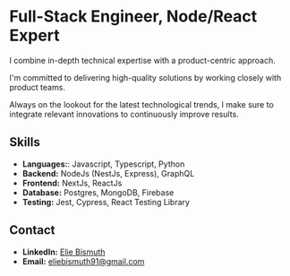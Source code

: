 # Full-Stack Engineer, Node/React Expert

I combine in-depth technical expertise with a product-centric approach. 

I'm committed to delivering high-quality solutions by working closely with product teams.

Always on the lookout for the latest technological trends, I make sure to integrate relevant innovations to continuously improve results.

## Skills

- **Languages:**: Javascript, Typescript, Python
- **Backend:** NodeJs (NestJs, Express), GraphQL
- **Frontend:** NextJs, ReactJs
- **Database:** Postgres, MongoDB, Firebase
- **Testing:** Jest, Cypress, React Testing Library

## Contact

- **LinkedIn:** [Elie Bismuth](https://www.linkedin.com/in/elie-bismuth/)
- **Email:** [eliebismuth91@gmail.com](mailto:eliebismuth91@gmail.com)
